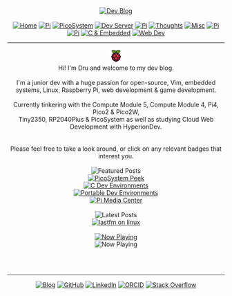 <!-- Blog v1 -->
<!-- Dru Delarosa -->
<!-- @dntstck -->
<!-- Header -->
<script src="./deploy/nowplaying.js"></script>
<div align="center">    <a href="./"><img alt="Dev Blog" src="https://img.shields.io/badge/-Developer%20Blog-FE7A16?&logo=git&logoColor=white"></a><br><br>

<div align="center"><a href="./"><img alt="Home" src="https://img.shields.io/badge/-Home-151515?&logo=Arduino&logoColor=C51A4A"></a> <a href="./cm5"><img alt="Pi" src="https://img.shields.io/badge/-CM5-151515?&logo=raspberrypi&logoColor=C51A4A"></a> <a href="./picosystem"><img alt="PicoSystem" src="https://img.shields.io/badge/-PicoSystem-151515?&logo=raspberrypi&logoColor=C51A4A"></a> <a href="./devserver"><img alt="Dev Server" src="https://img.shields.io/badge/-Dev%20Server-151515?&logo=Ubuntu&logoColor=C51A4A"></a> <a href="./osnetworking"><img alt="Pi" src="https://img.shields.io/badge/-OS%20&%20Networking-151515?&logo=freebsd&logoColor=C51A4A"></a> <a href="./thoughts"><img alt="Thoughts" src="https://img.shields.io/badge/-Thoughts-151515?&logo=linux&logoColor=C51A4A"></a> <a href="./misc"><img alt="Misc" src="https://img.shields.io/badge/-Misc-151515?&logo=Ubuntu&logoColor=C51A4A"></a> <a href="./raspberrypi"><img alt="Pi" src="https://img.shields.io/badge/-Raspberry%20Pi-151515?&logo=Raspberry-Pi&logoColor=C51A4A"></a>
<a href="./microcontrollers"><img alt="Pi" src="https://img.shields.io/badge/-Microcontrollers-151515?&logo=Arduino&logoColor=FE7A16"></a>
<a href="./embeddedc"><img alt="C & Embedded" src="https://img.shields.io/badge/-C%20&%20Embedded-151515?&logo=C&logoColor=8a3f8f"></a>
<a href="./webdev"><img alt="Web Dev" src="https://img.shields.io/badge/-Web%20Development-151515?&logo=html5&logoColor=DD4814"></a></div>
<hr>
<!-- Main -->
<img src="./assets/favicon-32x32.png">
<div id="content" align="center">Hi! I'm Dru and welcome to my dev blog.<br><br> I'm a junior dev with a huge passion for open-source, Vim, embedded systems, Linux, Raspberry Pi, web development & game development.<br><br>
Currently tinkering with the Compute Module 5, Compute Module 4, Pi4, Pico2 & Pico2W,<br> Tiny2350, RP2040Plus & PicoSystem as well as studying Cloud Web Development with HyperionDev.<br><br>
<br>
Please feel free to take a look around, or click on any relevant badges that interest you.<br><br>
<div id="featuredposts">
<img alt="Featured Posts" src="https://img.shields.io/badge/-Featured%20Posts-DD4814?&logo=github&logoColor=black"><br>
<a href="/blog/picosystem/peek-picosystem"><img src="https://img.shields.io/badge/PicoSystem%20Peek-151515?style=flat-square&logo=GitHub&logoColor=white" alt="PicoSystem Peek"></a><br>
<a href="/blog/devserver/cdevenvs"><img src="https://img.shields.io/badge/C%20Dev%20Environments-151515?style=flat-square&logo=GitHub&logoColor=white" alt="C Dev Environments"></a><br>
<a href="/blog/devserver/devserver-portable-env"><img src="https://img.shields.io/badge/Portable%20Dev%20Environments-151515?style=flat-square&logo=GitHub&logoColor=white" alt="Portable Dev Environments"></a><br>
<a href="/blog/raspberrypi/pimediacenter"><img src="https://img.shields.io/badge/Pi%20Media%20Center-151515?style=flat-square&logo=GitHub&logoColor=white" alt="Pi Media Center"></a><br>
</div>
<br>
<div id="latestposts">
<img alt="Latest Posts" src="https://img.shields.io/badge/-Latest%20Posts-FFD1DC?&logo=github&logoColor=black"><br>
<!-- latest-posts-start -->
<a href="/blog/misc/lastfm"><img src="https://img.shields.io/badge/lastfm%20on%20linux-151515?style=flat-square&logo=GitHub&logoColor=white" alt="lastfm on linux"></a><br>
<!-- latest-posts-end -->
</div>
<br>
<a href="https://www.last.fm/user/dntstck"><img alt="Now Playing" src="https://img.shields.io/badge/-Last%20Scrobbled:-DD4814?&logo=lastdotfm&logoColor=black"></a><br><div id="now-playing"><img alt="Now Playing" src="https://img.shields.io/badge/-Offline-151515?&logo=applemusic&logoColor=DD4814"></div>
</div><br>

<!-- Footer -->
<br><hr>
<div align="center">
<a href="./"><img alt="Blog" src="https://img.shields.io/badge/-Developer%20Blog-DD4814?style=flat-square&logo=github&logoColor=black"></a> <a href="https://github.com/dntstck" target="_blank"><img alt="GitHub" src="https://img.shields.io/badge/-@dntstck-181717?style=flat-square&logo=GitHub&logoColor=white"></a> <a href="https://www.linkedin.com/in/drudelarosa" target="_blank"><img alt="LinkedIn" src="https://img.shields.io/badge/-LinkedIn-0077B5?style=flat-square&logo=Linkedin&logoColor=white"></a> <a href="https://orcid.org/0009-0003-6755-7655" target="_blank"><img alt="ORCID" src="https://img.shields.io/badge/-ORCID-A6CE39?style=flat-square&logo=ORCID&logoColor=white"></a> <a href="https://stackoverflow.com/users/28874348/dru-delarosa" target="_blank"><img alt="Stack Overflow" src="https://img.shields.io/badge/-Stack%20Overflow-FE7A16?style=flat-square&logo=Stack-Overflow&logoColor=white"></a></div>
  